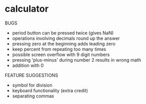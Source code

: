 # calculator

BUGS

- period button can be pressed twice (gives NaN)
- operations involving decimals round up the answer
- pressing zero at the beginning adds leading zero
- keep percent from repeating too many times
- possible screen overflow with 9 digit numbers
- pressing 'plus-minus' during number 2 results in wrong math
- addition with 0

FEATURE SUGGESTIONS

- symbol for division
- keyboard functionality (extra credit)
- separating commas
